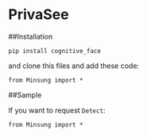 # PrivaSee


##Installation
```
pip install cognitive_face
```
and clone this files and add these code:
```
from Minsung import *
```

##Sample

If you want to request `Detect`:

```
from Minsung import *



```
